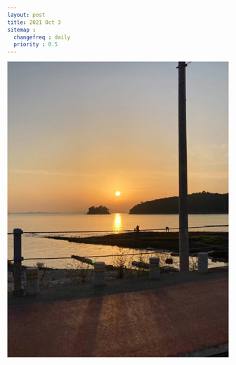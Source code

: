 ```yaml
---
layout: post
title: 2021 Oct 3
sitemap :
  changefreq : daily
  priority : 0.5
---
```


![](/assets/images/221001_1/KakaoTalk_20220927_183953908.webp)
